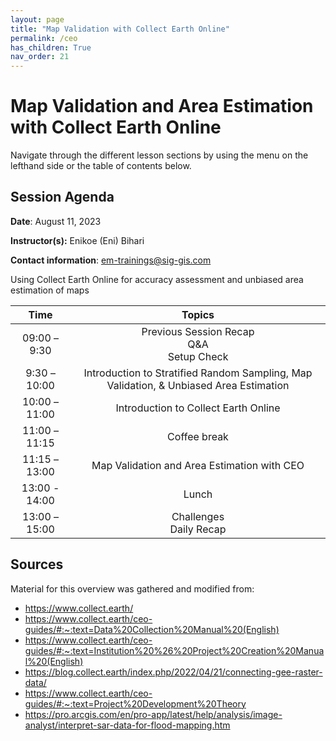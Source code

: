```yaml
---
layout: page
title: "Map Validation with Collect Earth Online"
permalink: /ceo
has_children: True
nav_order: 21
---
```


# Map Validation and Area Estimation with Collect Earth Online
Navigate through the different lesson sections by using the menu on the lefthand side or the table of contents below.

## Session Agenda
**Date**: August 11, 2023

**Instructor(s):** Enikoe (Eni) Bihari 

**Contact information**: [em-trainings@sig-gis.com](em-trainings@sig-gis.com)

Using Collect Earth Online for accuracy assessment and unbiased area estimation of maps


|Time           |  Topics       |
|:-------------:|:-------------:|
| 09:00 – 9:30  | Previous Session Recap <br> Q&A <br> Setup Check |
| 9:30 – 10:00  | Introduction to Stratified Random Sampling, Map Validation, & Unbiased Area Estimation |
| 10:00 – 11:00 | Introduction to Collect Earth Online |
| 11:00 – 11:15 | Coffee break |
| 11:15 – 13:00 | Map Validation and Area Estimation with CEO |
| 13:00 - 14:00 | Lunch |
| 13:00 – 15:00 | Challenges <br> Daily Recap |

## Sources 
Material for this overview was gathered and modified from:

* https://www.collect.earth/
* https://www.collect.earth/ceo-guides/#:~:text=Data%20Collection%20Manual%20(English)
* https://www.collect.earth/ceo-guides/#:~:text=Institution%20%26%20Project%20Creation%20Manual%20(English)
* https://blog.collect.earth/index.php/2022/04/21/connecting-gee-raster-data/
* https://www.collect.earth/ceo-guides/#:~:text=Project%20Development%20Theory
* https://pro.arcgis.com/en/pro-app/latest/help/analysis/image-analyst/interpret-sar-data-for-flood-mapping.htm
